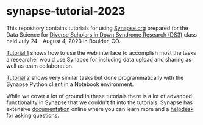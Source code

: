 # synapse-tutorial-2023

This repository contains tutorials for using [Synapse.org](https://synapse.org) prepared for the Data Science for [Diverse Scholars in Down Syndrome Research (DS3)](https://docs.google.com/spreadsheets/d/1uE9AS79CKm-6MUHmdXwdBwr-t9vQRmMjQY87ubY966E/edit#gid=1979379610) class held July 24 - August 4, 2023 in Boulder, CO.

[Tutorial 1](tutorial-1.md) shows how to use the web interface to accomplish most the tasks a researcher would use Synapse for including data upload and sharing as well as team collaboration.

[Tutorial 2](tutorial-2.md) shows very similar tasks but done programmatically with the Synapse Python client in a Notebook environment.

While we cover a lot of ground in these tutorials there is a lot of advanced functionality in Synapse that we couldn't fit into the tutorials.  Synapse has extensive [documentation](https://help.synapse.org/docs/) online where you can learn more and a [helpdesk](https://sagebionetworks.jira.com/servicedesk/customer/portal/9) for asking questions.
